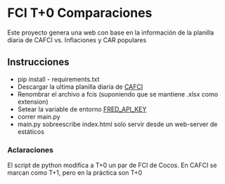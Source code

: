 # FCI T+0 Comparaciones
Este proyecto genera una web con base en la información de la planilla diaria de CAFCI vs. Inflaciones y CAR populares
## Instrucciones
- pip install - requirements.txt
- Descargar la ultima planilla diaria de [CAFCI](https://www.cafci.org.ar/index.html)
- Renombrar el archivo a fcis (suponiendo que se mantiene .xlsx como extension)
- Setear la variable de entorno [FRED_API_KEY](https://fred.stlouisfed.org/docs/api/api_key.html)
- correr main.py
- main.py sobreescribe index.html solo servir desde un web-server de estáticos

### Aclaraciones
El script de python modifica a T+0 un par de FCI de Cocos. En CAFCI se marcan como T+1, pero en la práctica son T+0
